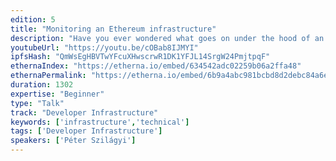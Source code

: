 ```yaml
---
edition: 5
title: "Monitoring an Ethereum infrastructure"
description: "Have you ever wondered what goes on under the hood of an Ethereum node? Frankly, most people don't care. If you are, however, running production systems with multiple nodes across geographical locations, knowing what your nodes do internally is more important than you might think.It is a general fallacy to believe that a software either works, or does not. In reality, there is a whole spectrum in between. A software almost never works perfectly, rather there are quirks that may or may not affect your use case. These quirks may manifest only above a certain load or compound as time passes. The only way to build out a robust infrastructure, is to accept that your nodes are quirky. Instead of getting surprised when they break - having no idea what caused it - you must always be aware of buildups and correlations to external stimuli. This talk will present the suite of metrics that Geth exports for monitoring, highlighting why these have been added and why they might be important to you. By correlatinh your own load and use case with Geth's internals, you'll be able to gauge issues before they ever get strained enough to cause catastrophic meltdowns."
youtubeUrl: "https://youtu.be/cOBab8IJMYI"
ipfsHash: "QmWsEgHBVTwYFcuXHwscrwR1DK1YFJL14SrgW24PmjtpqF"
ethernaIndex: "https://etherna.io/embed/634542adc02259b06a2ffa48"
ethernaPermalink: "https://etherna.io/embed/6b9a4abc981bcbd8d2debc84a6e8fdf4839e900aab0bedc9b55f9e5fcf16fba4"
duration: 1302
expertise: "Beginner"
type: "Talk"
track: "Developer Infrastructure"
keywords: ['infrastructure','technical']
tags: ['Developer Infrastructure']
speakers: ['Péter Szilágyi']
---
```

